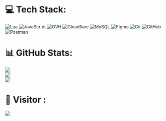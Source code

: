 
# 💻 Tech Stack:
![Lua](https://img.shields.io/badge/lua-%232C2D72.svg?style=flat&logo=lua&logoColor=white) ![JavaScript](https://img.shields.io/badge/javascript-%23323330.svg?style=flat&logo=javascript&logoColor=%23F7DF1E) ![OVH](https://img.shields.io/badge/ovh-%23123F6D.svg?style=flat&logo=ovh&logoColor=#123F6D) ![Cloudflare](https://img.shields.io/badge/Cloudflare-F38020?style=flat&logo=Cloudflare&logoColor=white) ![MySQL](https://img.shields.io/badge/mysql-4479A1.svg?style=flat&logo=mysql&logoColor=white) ![Figma](https://img.shields.io/badge/figma-%23F24E1E.svg?style=flat&logo=figma&logoColor=white) ![Git](https://img.shields.io/badge/git-%23F05033.svg?style=flat&logo=git&logoColor=white) ![GitHub](https://img.shields.io/badge/github-%23121011.svg?style=flat&logo=github&logoColor=white) ![Postman](https://img.shields.io/badge/Postman-FF6C37?style=flat&logo=postman&logoColor=white)
# 📊 GitHub Stats:
![](https://github-readme-stats.vercel.app/api?username=zeluck-github&theme=dark&hide_border=false&include_all_commits=false&count_private=false)<br/>
![](https://github-readme-streak-stats.herokuapp.com/?user=zeluck-github&theme=dark&hide_border=false)<br/>
![](https://github-readme-stats.vercel.app/api/top-langs/?username=zeluck-github&theme=dark&hide_border=false&include_all_commits=false&count_private=false&layout=compact)

# 👀 Visitor :
![](https://komarev.com/ghpvc/?username=Zeluck-github&style=flat&abbreviated=true)
